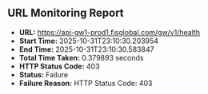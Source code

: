## URL Monitoring Report

- **URL:** https://api-gw1-prod1.fisglobal.com/gw/v1/health
- **Start Time:** 2025-10-31T23:10:30.203954
- **End Time:** 2025-10-31T23:10:30.583847
- **Total Time Taken:** 0.379893 seconds
- **HTTP Status Code:** 403
- **Status:** Failure
- **Failure Reason:** HTTP Status Code: 403
